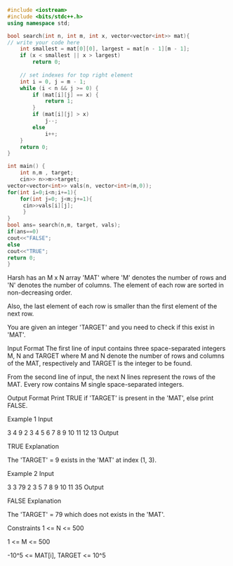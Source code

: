 ```cpp
#include <iostream>
#include <bits/stdc++.h>
using namespace std;

bool search(int n, int m, int x, vector<vector<int>> mat){
// write your code here
    int smallest = mat[0][0], largest = mat[n - 1][m - 1];
    if (x < smallest || x > largest)
        return 0;
 
    // set indexes for top right element
    int i = 0, j = m - 1;
    while (i < n && j >= 0) {
        if (mat[i][j] == x) {
            return 1;
        }
        if (mat[i][j] > x)
            j--;
        else
            i++;
    }
    return 0;
}

int main() {
    int n,m , target;
    cin>> n>>m>>target;
vector<vector<int>> vals(n, vector<int>(m,0));
for(int i=0;i<n;i+=1){
    for(int j=0; j<m;j+=1){ 
     cin>>vals[i][j];
     }
}
bool ans= search(n,m, target, vals);
if(ans==0)
cout<<"FALSE";
else
cout<<"TRUE";
return 0;
}

```

Harsh has an M x N array 'MAT' where 'M' denotes the number of rows and 'N' denotes the number of columns. The element of each row are sorted in non-decreasing order.

Also, the last element of each row is smaller than the first element of the next row.

You are given an integer 'TARGET' and you need to check if this exist in 'MAT'.

Input Format
The first line of input contains three space-separated integers M, N and TARGET where M and N denote the number of rows and columns of the MAT, respectively and TARGET is the integer to be found.

From the second line of input, the next N lines represent the rows of the MAT. Every row contains M single space-separated integers.

Output Format
Print TRUE if 'TARGET' is present in the 'MAT', else print FALSE.

Example 1
Input

3 4 9
2 3 4 5
6 7 8 9
10 11 12 13
Output

TRUE
Explanation

The 'TARGET' = 9 exists in the 'MAT' at index (1, 3).

Example 2
Input

3 3 79
2 3 5
7 8 9
10 11 35
Output

FALSE
Explanation

The 'TARGET' = 79 which does not exists in the 'MAT'.

Constraints
1 <= N <= 500

1 <= M <= 500

-10^5 <= MAT[i], TARGET <= 10^5